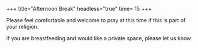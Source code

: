 +++
title="Afternoon Break"
headless="true"
time= 15
+++

Please feel comfortable and welcome to pray at this time if this is part of your religion.

If you are breastfeeding and would like a private space, please let us know.
